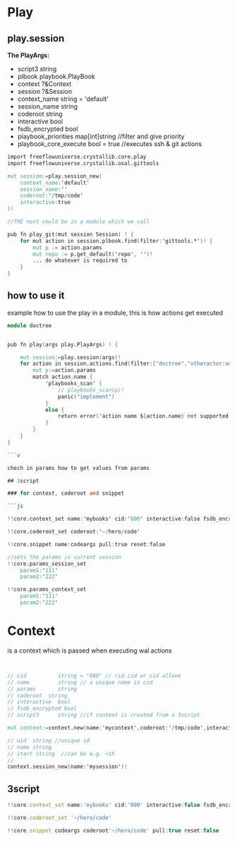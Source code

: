# Play

## play.session

**The PlayArgs:**

- script3           string
- plbook            playbook.PlayBook
- context           ?&Context
- session           ?&Session
- context_name      string = 'default'
- session_name      string
- coderoot          string
- interactive       bool
- fsdb_encrypted    bool
- playbook_priorities  map[int]string //filter and give priority
- playbook_core_execute bool = true //executes ssh & git actions

```v
import freeflowuniverse.crystallib.core.play
import freeflowuniverse.crystallib.osal.gittools

mut session:=play.session_new(
    context_name:'default'
    session_name:''
    coderoot:'/tmp/code'
    interactive:true
)!

//THE next could be in a module which we call

pub fn play_git(mut session Session) ! {
	for mut action in session.plbook.find(filter:'gittools.*')! {
		mut p := action.params
		mut repo := p.get_default('repo', '')!
        ... do whatever is required to 
	}
}


```

## how to use it 

example how to use the play in a module, this is how actions get executed

```v
module doctree


pub fn play(args play.PlayArgs) ! {

	mut session:=play.session(args)!
	for action in session.actions.find(filter:["doctree","otheractor:add"]) {
		mut p:=action.params
		match action.name {
			'playbooks_scan' {
				// playbooks_scan(p)!
				panic("implement")
			}
			else {
				return error('action name ${action.name} not supported')
			}
		}
	}
}

```v

chech in params how to get values from params

## 3script

### for context, coderoot and snippet

```js

!!core.context_set name:'mybooks' cid:'000' interactive:false fsdb_encrypted:true coderoot:'~/hero/code'

!!core.coderoot_set coderoot:'~/hero/code'

!!core.snippet name:codeargs pull:true reset:false

//sets the params in current session
!!core.params_session_set
	param1:'111'
	param2:'222'

!!core.params_context_set
	param1:'111'
	param2:'222'


```

# Context

is a context which is passed when executing wal actions

```v


// cid          string = "000" // rid.cid or cid allone
// name         string // a unique name in cid
// params       string
// coderoot	 string
// interactive  bool
// fsdb_encrypted bool	
// script3      string //if context is created from a 3script

mut context:=context.new(name:'mycontext',coderoot:'/tmp/code',interactive:true,fsdb_encrypted:true)!

// uid	string //unique id
// name string
// start string  //can be e.g. +1h
// ```
context.session_new(name:'mysession')!

```

## 3script

```js
!!core.context_set name:'mybooks' cid:'000' interactive:false fsdb_encrypted:true

!!core.coderoot_set '~/hero/code'

!!core.snippet codeargs coderoot'~/hero/code' pull:true reset:false

```

